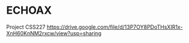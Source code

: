 # ECHOAX
Project CSS227
https://drive.google.com/file/d/13P7OY8PDoTHsXIR1x-XnH60KnNM2rxcw/view?usp=sharing

